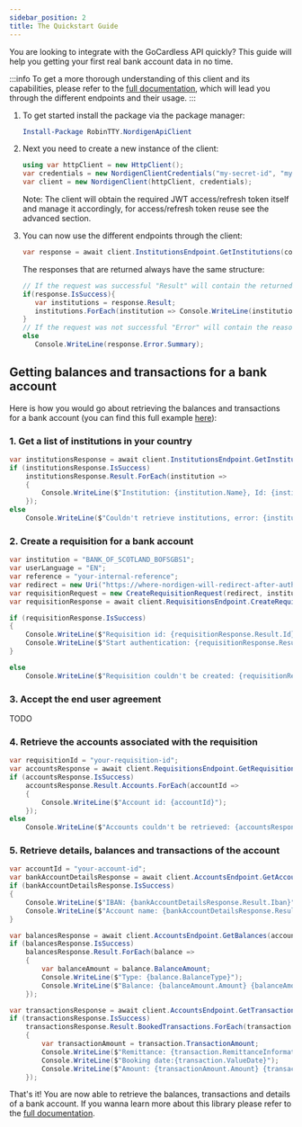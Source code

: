 ```yaml
---
sidebar_position: 2
title: The Quickstart Guide
---
```


You are looking to integrate with the GoCardless API quickly? This guide will help you getting your first real bank account data in no time.

:::info
To get a more thorough understanding of this client and its capabilities, please refer to the [full documentation](/docs/intro), which will lead you through the different endpoints and their usage.
:::

1. To get started install the package via the package manager:

   ```powershell
   Install-Package RobinTTY.NordigenApiClient
   ```

2. Next you need to create a new instance of the client:

   ```cs
   using var httpClient = new HttpClient();
   var credentials = new NordigenClientCredentials("my-secret-id", "my-secret-key");
   var client = new NordigenClient(httpClient, credentials);
   ```

   Note: The client will obtain the required JWT access/refresh token itself and manage it accordingly, for
   access/refresh token reuse see the advanced section.

3. You can now use the different endpoints through the client:

   ```cs
   var response = await client.InstitutionsEndpoint.GetInstitutions(country: "GB");
   ```

   The responses that are returned always have the same structure:

   ```cs
   // If the request was successful "Result" will contain the returned data (Error will be null)
   if(response.IsSuccess){
      var institutions = response.Result;
      institutions.ForEach(institution => Console.WriteLine(institution.Name));
   }
   // If the request was not successful "Error" will contain the reason it failed (Result will be null)
   else
      Console.WriteLine(response.Error.Summary);
   ```

## Getting balances and transactions for a bank account

Here is how you would go about retrieving the balances and transactions for a bank account (you can find this full
example [here](https://github.com/RobinTTY/NordigenApiClient/tree/main/src/RobinTTY.NordigenApiClient.ExampleApplication)):

### 1. Get a list of institutions in your country

```cs
var institutionsResponse = await client.InstitutionsEndpoint.GetInstitutions(country: "GB");
if (institutionsResponse.IsSuccess)
    institutionsResponse.Result.ForEach(institution =>
    {
        Console.WriteLine($"Institution: {institution.Name}, Id: {institution.Id}");
    });
else
    Console.WriteLine($"Couldn't retrieve institutions, error: {institutionsResponse.Error.Summary}");
```

### 2. Create a requisition for a bank account

```cs
var institution = "BANK_OF_SCOTLAND_BOFSGBS1";
var userLanguage = "EN";
var reference = "your-internal-reference";
var redirect = new Uri("https://where-nordigen-will-redirect-after-authentication.com");
var requisitionRequest = new CreateRequisitionRequest(redirect, institution, reference, userLanguage);
var requisitionResponse = await client.RequisitionsEndpoint.CreateRequisition(requisitionRequest);

if (requisitionResponse.IsSuccess)
{
    Console.WriteLine($"Requisition id: {requisitionResponse.Result.Id}");
    Console.WriteLine($"Start authentication: {requisitionResponse.Result.AuthenticationLink}");
}

else
    Console.WriteLine($"Requisition couldn't be created: {requisitionResponse.Error.Summary}");
```

### 3. Accept the end user agreement

TODO

### 4. Retrieve the accounts associated with the requisition

```cs
var requisitionId = "your-requisition-id";
var accountsResponse = await client.RequisitionsEndpoint.GetRequisition(requisitionId);
if (accountsResponse.IsSuccess)
    accountsResponse.Result.Accounts.ForEach(accountId =>
    {
        Console.WriteLine($"Account id: {accountId}");
    });
else
    Console.WriteLine($"Accounts couldn't be retrieved: {accountsResponse.Error.Summary}");
```

### 5. Retrieve details, balances and transactions of the account

```cs
var accountId = "your-account-id";
var bankAccountDetailsResponse = await client.AccountsEndpoint.GetAccountDetails(accountId);
if (bankAccountDetailsResponse.IsSuccess)
{
    Console.WriteLine($"IBAN: {bankAccountDetailsResponse.Result.Iban}");
    Console.WriteLine($"Account name: {bankAccountDetailsResponse.Result.Name}");
}

var balancesResponse = await client.AccountsEndpoint.GetBalances(accountId);
if (balancesResponse.IsSuccess)
    balancesResponse.Result.ForEach(balance =>
    {
        var balanceAmount = balance.BalanceAmount;
        Console.WriteLine($"Type: {balance.BalanceType}");
        Console.WriteLine($"Balance: {balanceAmount.Amount} {balanceAmount.Currency}");
    });

var transactionsResponse = await client.AccountsEndpoint.GetTransactions(accountId);
if (transactionsResponse.IsSuccess)
    transactionsResponse.Result.BookedTransactions.ForEach(transaction =>
    {
        var transactionAmount = transaction.TransactionAmount;
        Console.WriteLine($"Remittance: {transaction.RemittanceInformationUnstructured}");
        Console.WriteLine($"Booking date:{transaction.ValueDate}");
        Console.WriteLine($"Amount: {transactionAmount.Amount} {transactionAmount.Currency}");
    });
```

That's it! You are now able to retrieve the balances, transactions and details of a bank account. If you wanna learn more about this library please refer to the [full documentation](/docs/intro).
